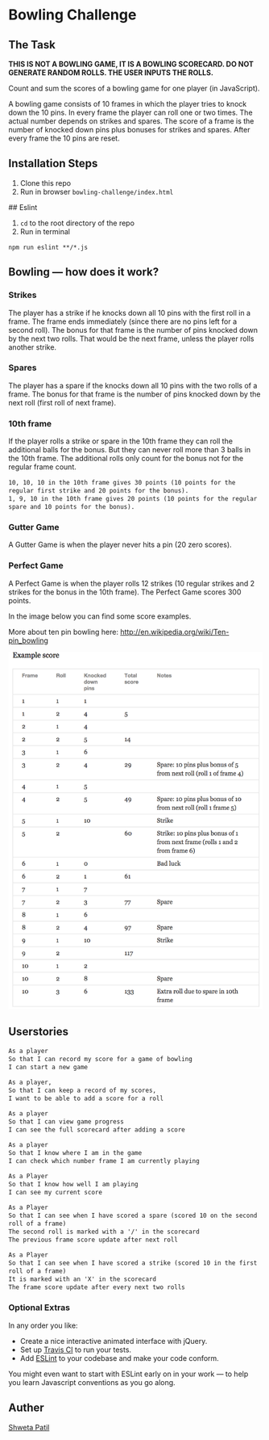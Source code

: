 
Bowling Challenge
=================

## The Task

**THIS IS NOT A BOWLING GAME, IT IS A BOWLING SCORECARD. DO NOT GENERATE RANDOM ROLLS. THE USER INPUTS THE ROLLS.**

Count and sum the scores of a bowling game for one player (in JavaScript).

A bowling game consists of 10 frames in which the player tries to knock down the 10 pins. In every frame the player can roll one or two times. The actual number depends on strikes and spares. The score of a frame is the number of knocked down pins plus bonuses for strikes and spares. After every frame the 10 pins are reset.

## Installation Steps
1. Clone this repo
2. Run in browser 
`
bowling-challenge/index.html
`

## Eslint
1.  `cd` to the root directory of the repo
2. Run in terminal
```
npm run eslint **/*.js
```

## Bowling — how does it work?

### Strikes

The player has a strike if he knocks down all 10 pins with the first roll in a frame. The frame ends immediately (since there are no pins left for a second roll). The bonus for that frame is the number of pins knocked down by the next two rolls. That would be the next frame, unless the player rolls another strike.

### Spares

The player has a spare if the knocks down all 10 pins with the two rolls of a frame. The bonus for that frame is the number of pins knocked down by the next roll (first roll of next frame).

### 10th frame

If the player rolls a strike or spare in the 10th frame they can roll the additional balls for the bonus. But they can never roll more than 3 balls in the 10th frame. The additional rolls only count for the bonus not for the regular frame count.

    10, 10, 10 in the 10th frame gives 30 points (10 points for the regular first strike and 20 points for the bonus).
    1, 9, 10 in the 10th frame gives 20 points (10 points for the regular spare and 10 points for the bonus).

### Gutter Game

A Gutter Game is when the player never hits a pin (20 zero scores).

### Perfect Game

A Perfect Game is when the player rolls 12 strikes (10 regular strikes and 2 strikes for the bonus in the 10th frame). The Perfect Game scores 300 points.

In the image below you can find some score examples.

More about ten pin bowling here: http://en.wikipedia.org/wiki/Ten-pin_bowling

![Ten Pin Score Example](images/example_ten_pin_scoring.png)

## Userstories

``` 
As a player
So that I can record my score for a game of bowling
I can start a new game 
```

``` 
As a player,
So that I can keep a record of my scores,
I want to be able to add a score for a roll
```   
``` 
As a player
So that I can view game progress
I can see the full scorecard after adding a score
``` 
``` 
As a player
So that I know where I am in the game
I can check which number frame I am currently playing
``` 
``` 
As a Player
So that I know how well I am playing
I can see my current score
```
``` 
As a Player
So that I can see when I have scored a spare (scored 10 on the second roll of a frame)
The second roll is marked with a '/' in the scorecard
The previous frame score update after next roll
```
``` 
As a Player
So that I can see when I have scored a strike (scored 10 in the first roll of a frame)
It is marked with an 'X' in the scorecard
The frame score update after every next two rolls
``` 

### Optional Extras

In any order you like:

* Create a nice interactive animated interface with jQuery.
* Set up [Travis CI](https://travis-ci.org) to run your tests.
* Add [ESLint](http://eslint.org/) to your codebase and make your code conform.

You might even want to start with ESLint early on in your work — to help you
learn Javascript conventions as you go along.

## Auther
[Shweta Patil](https://github.com/shwetzpatil)
